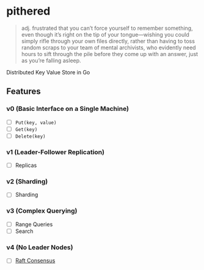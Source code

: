 # pithered

> adj. frustrated that you can’t force yourself to remember something, even
though it’s right on the tip of your tongue—wishing you could simply rifle
through your own files directly, rather than having to toss random scraps to
your team of mental archivists, who evidently need hours to sift through the
pile before they come up with an answer, just as you’re falling asleep.

Distributed Key Value Store in Go

## Features

### v0 (Basic Interface on a Single Machine)

- [ ] `Put(key, value)`
- [ ] `Get(key)`
- [ ] `Delete(key)`

### v1 (Leader-Follower Replication)

- [ ] Replicas

### v2 (Sharding)

- [ ] Sharding

### v3 (Complex Querying)

- [ ] Range Queries
- [ ] Search

### v4 (No Leader Nodes)

- [ ] [Raft Consensus](https://raft.github.io/)
